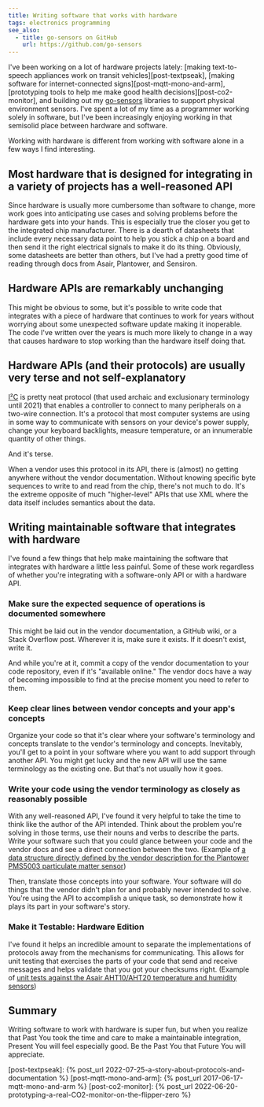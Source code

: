 ```yaml
---
title: Writing software that works with hardware
tags: electronics programming
see_also:
  - title: go-sensors on GitHub
    url: https://github.com/go-sensors
---
```


I've been working on a lot of hardware projects lately: [making text-to-speech appliances work on transit vehicles][post-textpseak], [making software for internet-connected signs][post-mqtt-mono-and-arm], [prototyping tools to help me make good health decisions][post-co2-monitor], and building out my [go-sensors][go-sensors] libraries to support physical environment sensors. I've spent a lot of my time as a programmer working solely in software, but I've been increasingly enjoying working in that semisolid place between hardware and software.

Working with hardware is different from working with software alone in a few ways I find interesting.

## Most hardware that is designed for integrating in a variety of projects has a well-reasoned API

Since hardware is usually more cumbersome than software to change, more work goes into anticipating use cases and solving problems before the hardware gets into your hands. This is especially true the closer you get to the integrated chip manufacturer. There is a dearth of datasheets that include every necessary data point to help you stick a chip on a board and then send it the right electrical signals to make it do its thing. Obviously, some datasheets are better than others, but I've had a pretty good time of reading through docs from Asair, Plantower, and Sensiron.

## Hardware APIs are remarkably unchanging

This might be obvious to some, but it's possible to write code that integrates with a piece of hardware that continues to work for years without worrying about some unexpected software update making it inoperable. The code I've written over the years is much more likely to change in a way that causes hardware to stop working than the hardware itself doing that.

## Hardware APIs (and their protocols) are usually very terse and not self-explanatory

[I²C][wikipedia-i2c] is pretty neat protocol (that used archaic and exclusionary terminology until 2021) that enables a controller to connect to many peripherals on a two-wire connection. It's a protocol that most computer systems are using in some way to communicate with sensors on your device's power supply, change your keyboard backlights, measure temperature, or an innumerable quantity of other things.

And it's terse.

When a vendor uses this protocol in its API, there is (almost) no getting anywhere without the vendor documentation. Without knowing specific byte sequences to write to and read from the chip, there's not much to do. It's the extreme opposite of much "higher-level" APIs that use XML where the data itself includes semantics about the data.

## Writing maintainable software that integrates with hardware

I've found a few things that help make maintaining the software that integrates with hardware a little less painful. Some of these work regardless of whether you're integrating with a software-only API or with a hardware API.

### Make sure the expected sequence of operations is documented somewhere

This might be laid out in the vendor documentation, a GitHub wiki, or a Stack Overflow post. Wherever it is, make sure it exists. If it doesn't exist, write it.

And while you're at it, commit a copy of the vendor documentation to your code repository, even if it's "available online." The vendor docs have a way of becoming impossible to find at the precise moment you need to refer to them.

### Keep clear lines between vendor concepts and your app's concepts

Organize your code so that it's clear where your software's terminology and concepts translate to the vendor's terminology and concepts. Inevitably, you'll get to a point in your software where you want to add support through another API. You might get lucky and the new API will use the same terminology as the existing one. But that's not usually how it goes.

### Write your code using the vendor terminology as closely as reasonably possible

With any well-reasoned API, I've found it very helpful to take the time to think like the author of the API intended. Think about the problem you're solving in those terms, use their nouns and verbs to describe the parts. Write your software such that you could glance between your code and the vendor docs and see a direct connection between the two. (Example of [a data structure directly defined by the vendor description for the Plantower PMS5003 particulate matter sensor][plantowerpms5003-data-structure])

Then, translate those concepts into your software. Your software will do things that the vendor didn't plan for and probably never intended to solve. You're using the API to accomplish a unique task, so demonstrate how it plays its part in your software's story.

### Make it Testable: Hardware Edition

I've found it helps an incredible amount to separate the implementations of protocols away from the mechanisms for communicating. This allows for unit testing that exercises the parts of your code that send and receive messages and helps validate that you got your checksums right. (Example of [unit tests against the Asair AHT10/AHT20 temperature and humidity sensors][asairaht10-unit-tests])

## Summary

Writing software to work with hardware is super fun, but when you realize that Past You took the time and care to make a maintainable integration, Present You will feel especially good. Be the Past You that Future You will appreciate.

[go-sensors]: https://github.com/go-sensors
[wikipedia-i2c]: https://en.wikipedia.org/wiki/I%C2%B2C
[go-sensors/plantowerpms5003]: https://github.com/go-sensors/plantowerpms5003
[asairaht10-unit-tests]: https://github.com/go-sensors/asairaht10/blob/main/sensor_test.go
[plantowerpms5003-data-structure]: https://github.com/go-sensors/plantowerpms5003/blob/main/sensor.go#L102-L133

[post-textpseak]: {% post_url 2022-07-25-a-story-about-protocols-and-documentation %}
[post-mqtt-mono-and-arm]: {% post_url 2017-06-17-mqtt-mono-and-arm %}
[post-co2-monitor]: {% post_url 2022-06-20-prototyping-a-real-CO2-monitor-on-the-flipper-zero %}
